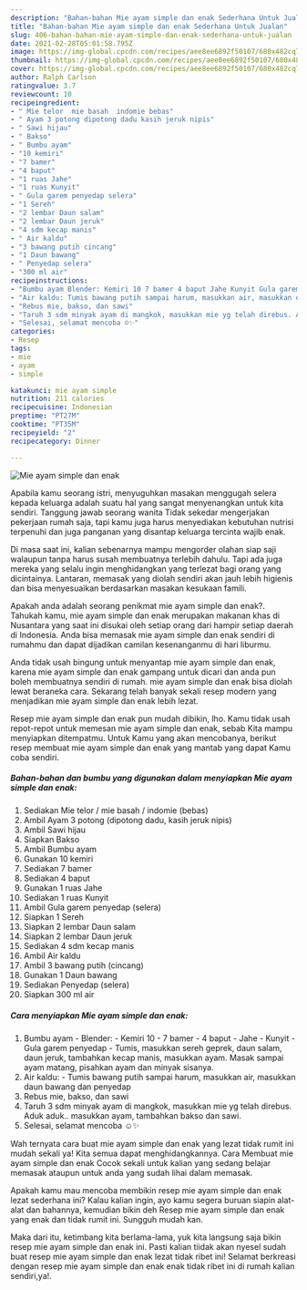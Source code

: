 ```yaml
---
description: "Bahan-bahan Mie ayam simple dan enak Sederhana Untuk Jualan"
title: "Bahan-bahan Mie ayam simple dan enak Sederhana Untuk Jualan"
slug: 406-bahan-bahan-mie-ayam-simple-dan-enak-sederhana-untuk-jualan
date: 2021-02-28T05:01:58.795Z
image: https://img-global.cpcdn.com/recipes/aee8ee6892f50107/680x482cq70/mie-ayam-simple-dan-enak-foto-resep-utama.jpg
thumbnail: https://img-global.cpcdn.com/recipes/aee8ee6892f50107/680x482cq70/mie-ayam-simple-dan-enak-foto-resep-utama.jpg
cover: https://img-global.cpcdn.com/recipes/aee8ee6892f50107/680x482cq70/mie-ayam-simple-dan-enak-foto-resep-utama.jpg
author: Ralph Carlson
ratingvalue: 3.7
reviewcount: 10
recipeingredient:
- " Mie telor  mie basah  indomie bebas"
- " Ayam 3 potong dipotong dadu kasih jeruk nipis"
- " Sawi hijau"
- " Bakso"
- " Bumbu ayam"
- "10 kemiri"
- "7 bamer"
- "4 baput"
- "1 ruas Jahe"
- "1 ruas Kunyit"
- " Gula garem penyedap selera"
- "1 Sereh"
- "2 lembar Daun salam"
- "2 lembar Daun jeruk"
- "4 sdm kecap manis"
- " Air kaldu"
- "3 bawang putih cincang"
- "1 Daun bawang"
- " Penyedap selera"
- "300 ml air"
recipeinstructions:
- "Bumbu ayam Blender: Kemiri 10 7 bamer 4 baput Jahe Kunyit Gula garem penyedap Tumis, masukkan sereh geprek, daun salam, daun jeruk, tambahkan kecap manis, masukkan ayam. Masak sampai ayam matang, pisahkan ayam dan minyak sisanya."
- "Air kaldu: Tumis bawang putih sampai harum, masukkan air, masukkan daun bawang dan penyedap"
- "Rebus mie, bakso, dan sawi"
- "Taruh 3 sdm minyak ayam di mangkok, masukkan mie yg telah direbus. Aduk aduk.. masukkan ayam, tambahkan bakso dan sawi."
- "Selesai, selamat mencoba ☺️✨"
categories:
- Resep
tags:
- mie
- ayam
- simple

katakunci: mie ayam simple 
nutrition: 211 calories
recipecuisine: Indonesian
preptime: "PT27M"
cooktime: "PT35M"
recipeyield: "2"
recipecategory: Dinner

---
```



![Mie ayam simple dan enak](https://img-global.cpcdn.com/recipes/aee8ee6892f50107/680x482cq70/mie-ayam-simple-dan-enak-foto-resep-utama.jpg)

Apabila kamu seorang istri, menyuguhkan masakan menggugah selera kepada keluarga adalah suatu hal yang sangat menyenangkan untuk kita sendiri. Tanggung jawab seorang  wanita Tidak sekedar mengerjakan pekerjaan rumah saja, tapi kamu juga harus menyediakan kebutuhan nutrisi terpenuhi dan juga panganan yang disantap keluarga tercinta wajib enak.

Di masa  saat ini, kalian sebenarnya mampu mengorder olahan siap saji walaupun tanpa harus susah membuatnya terlebih dahulu. Tapi ada juga mereka yang selalu ingin menghidangkan yang terlezat bagi orang yang dicintainya. Lantaran, memasak yang diolah sendiri akan jauh lebih higienis dan bisa menyesuaikan berdasarkan masakan kesukaan famili. 



Apakah anda adalah seorang penikmat mie ayam simple dan enak?. Tahukah kamu, mie ayam simple dan enak merupakan makanan khas di Nusantara yang saat ini disukai oleh setiap orang dari hampir setiap daerah di Indonesia. Anda bisa memasak mie ayam simple dan enak sendiri di rumahmu dan dapat dijadikan camilan kesenanganmu di hari liburmu.

Anda tidak usah bingung untuk menyantap mie ayam simple dan enak, karena mie ayam simple dan enak gampang untuk dicari dan anda pun boleh membuatnya sendiri di rumah. mie ayam simple dan enak bisa diolah lewat beraneka cara. Sekarang telah banyak sekali resep modern yang menjadikan mie ayam simple dan enak lebih lezat.

Resep mie ayam simple dan enak pun mudah dibikin, lho. Kamu tidak usah repot-repot untuk memesan mie ayam simple dan enak, sebab Kita mampu menyiapkan ditempatmu. Untuk Kamu yang akan mencobanya, berikut resep membuat mie ayam simple dan enak yang mantab yang dapat Kamu coba sendiri.

<!--inarticleads1-->

##### Bahan-bahan dan bumbu yang digunakan dalam menyiapkan Mie ayam simple dan enak:

1. Sediakan  Mie telor / mie basah / indomie (bebas)
1. Ambil  Ayam 3 potong (dipotong dadu, kasih jeruk nipis)
1. Ambil  Sawi hijau
1. Siapkan  Bakso
1. Ambil  Bumbu ayam
1. Gunakan 10 kemiri
1. Sediakan 7 bamer
1. Sediakan 4 baput
1. Gunakan 1 ruas Jahe
1. Sediakan 1 ruas Kunyit
1. Ambil  Gula garem penyedap (selera)
1. Siapkan 1 Sereh
1. Siapkan 2 lembar Daun salam
1. Siapkan 2 lembar Daun jeruk
1. Sediakan 4 sdm kecap manis
1. Ambil  Air kaldu
1. Ambil 3 bawang putih (cincang)
1. Gunakan 1 Daun bawang
1. Sediakan  Penyedap (selera)
1. Siapkan 300 ml air




<!--inarticleads2-->

##### Cara menyiapkan Mie ayam simple dan enak:

1. Bumbu ayam - Blender: - Kemiri 10 - 7 bamer - 4 baput - Jahe - Kunyit - Gula garem penyedap - Tumis, masukkan sereh geprek, daun salam, daun jeruk, tambahkan kecap manis, masukkan ayam. Masak sampai ayam matang, pisahkan ayam dan minyak sisanya.
1. Air kaldu: - Tumis bawang putih sampai harum, masukkan air, masukkan daun bawang dan penyedap
1. Rebus mie, bakso, dan sawi
1. Taruh 3 sdm minyak ayam di mangkok, masukkan mie yg telah direbus. Aduk aduk.. masukkan ayam, tambahkan bakso dan sawi.
1. Selesai, selamat mencoba ☺️✨




Wah ternyata cara buat mie ayam simple dan enak yang lezat tidak rumit ini mudah sekali ya! Kita semua dapat menghidangkannya. Cara Membuat mie ayam simple dan enak Cocok sekali untuk kalian yang sedang belajar memasak ataupun untuk anda yang sudah lihai dalam memasak.

Apakah kamu mau mencoba membikin resep mie ayam simple dan enak lezat sederhana ini? Kalau kalian ingin, ayo kamu segera buruan siapin alat-alat dan bahannya, kemudian bikin deh Resep mie ayam simple dan enak yang enak dan tidak rumit ini. Sungguh mudah kan. 

Maka dari itu, ketimbang kita berlama-lama, yuk kita langsung saja bikin resep mie ayam simple dan enak ini. Pasti kalian tiidak akan nyesel sudah buat resep mie ayam simple dan enak lezat tidak ribet ini! Selamat berkreasi dengan resep mie ayam simple dan enak enak tidak ribet ini di rumah kalian sendiri,ya!.

